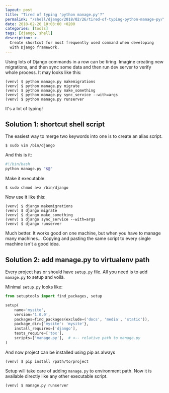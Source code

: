 ```yaml
---
layout: post
title: "Tired of typing 'python manage.py'?"
permalink: "/shell/django/2018/02/26/tired-of-typing-python-manage-py/"
date: 2018-02-26 10:03:00 +0200
categories: [tools]
tags: [django, shell]
description: >-
  Create shortcut for most frequently used command when developing
  with Django framework.
---
```


Using lots of Django commands in a row can be tiring.
Imagine creating new migrations, and then sync some data
and then run dev server to verify whole process. It may looks like this:

```console
(venv) $ python manage.py makemigrations
(venv) $ python manage.py migrate
(venv) $ python manage.py make_something
(venv) $ python manage.py sync_service --with=args
(venv) $ python manage.py runserver
```

It's a lot of typing!

## Solution 1: shortcut shell script

The easiest way to merge two keywords into one is to create an alias script.

```console
$ sudo vim /bin/django
```

And this is it:

```sh
#!/bin/bash
python manage.py "$@"
```

Make it executable:

```console
$ sudo chmod a+x /bin/django
```

Now use it like this:

```console
(venv) $ django makemigrations
(venv) $ django migrate
(venv) $ django make_something
(venv) $ django sync_service --with=args
(venv) $ django runserver
```

Much better. It works good on one machine,
but when you have to manage many machines...
Copying and pasting the same script to every single machine isn't a good idea.

## Solution 2: add manage.py to virtualenv path

Every project has or should have `setup.py` file.
All you need is to add `manage.py` to setup and voilà.

Minimal `setup.py` looks like:

```python
from setuptools import find_packages, setup

setup(
    name='mysite',
    version='1.0.0',
    packages=find_packages(exclude=('docs', 'media', 'static')),
    package_dir={'mysite': 'mysite'},
    install_requires=['django'],
    tests_require=['tox'],
    scripts=['manage.py'],  # <-- relative path to manage.py
)
```

And now project can be installed using pip as always

```console
(venv) $ pip install /path/to/project
```

Setup will take care of adding `manage.py` to environment path.
Now it is available directly like any other executable script.

```console
(venv) $ manage.py runserver
```

